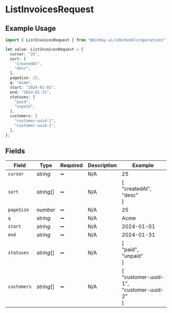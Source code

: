 # ListInvoicesRequest

## Example Usage

```typescript
import { ListInvoicesRequest } from "@midday-ai/sdk/models/operations";

let value: ListInvoicesRequest = {
  cursor: "25",
  sort: [
    "createdAt",
    "desc",
  ],
  pageSize: 25,
  q: "Acme",
  start: "2024-01-01",
  end: "2024-01-31",
  statuses: [
    "paid",
    "unpaid",
  ],
  customers: [
    "customer-uuid-1",
    "customer-uuid-2",
  ],
};
```

## Fields

| Field                                    | Type                                     | Required                                 | Description                              | Example                                  |
| ---------------------------------------- | ---------------------------------------- | ---------------------------------------- | ---------------------------------------- | ---------------------------------------- |
| `cursor`                                 | *string*                                 | :heavy_minus_sign:                       | N/A                                      | 25                                       |
| `sort`                                   | *string*[]                               | :heavy_minus_sign:                       | N/A                                      | [<br/>"createdAt",<br/>"desc"<br/>]      |
| `pageSize`                               | *number*                                 | :heavy_minus_sign:                       | N/A                                      | 25                                       |
| `q`                                      | *string*                                 | :heavy_minus_sign:                       | N/A                                      | Acme                                     |
| `start`                                  | *string*                                 | :heavy_minus_sign:                       | N/A                                      | 2024-01-01                               |
| `end`                                    | *string*                                 | :heavy_minus_sign:                       | N/A                                      | 2024-01-31                               |
| `statuses`                               | *string*[]                               | :heavy_minus_sign:                       | N/A                                      | [<br/>"paid",<br/>"unpaid"<br/>]         |
| `customers`                              | *string*[]                               | :heavy_minus_sign:                       | N/A                                      | [<br/>"customer-uuid-1",<br/>"customer-uuid-2"<br/>] |